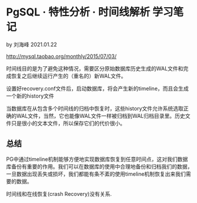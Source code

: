 # PgSQL · 特性分析 · 时间线解析 学习笔记

by 刘海峰 2021.01.22

http://mysql.taobao.org/monthly/2015/07/03/



时间线目的是为了避免这种情况，需要区分原始数据库历史生成的WAL文件和完成恢复之后继续运行产生的（重名的）新WAL文件。

设置好recovery.conf文件后，启动数据库，将会产生新的timeline，而且会生成一个新的history文件

当数据库在从包含多个时间线的归档中恢复时，这些history文件允许系统选取正确的WAL文件，当然，它也能像WAL文件一样被归档到WAL归档目录里。历史文件只是很小的文本文件，所以保存它们的代价很小。

## 总结

PG中通过timeline机制能够方便地实现数据库恢复到任意时间点，这对我们数据库备份有重要的作用。我们可以在数据库的使用中合理地备份和归档我们的数据，一旦数据出现丢失或损坏，我们都能有条不紊的使用timeline机制恢复出来我们需要的数据。

时间线和在线恢复(crash Recovery)没有关系.